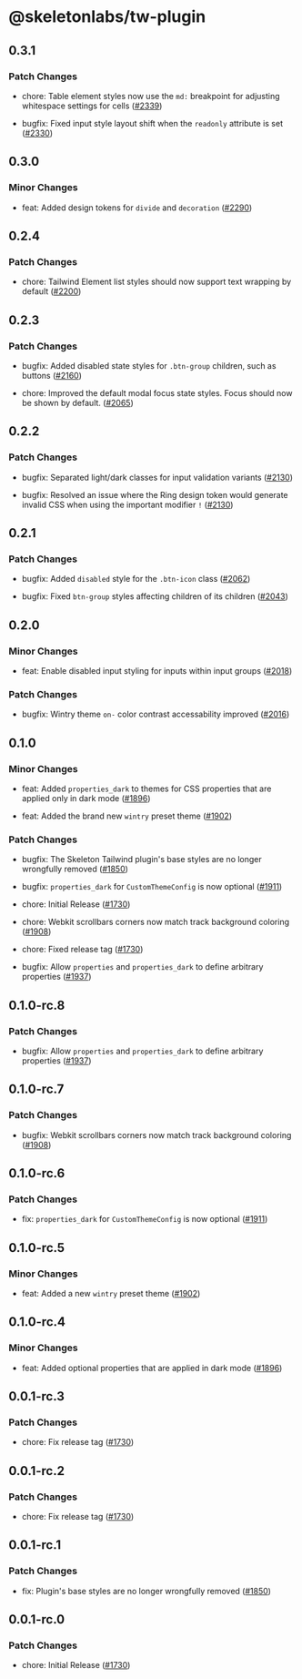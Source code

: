 # @skeletonlabs/tw-plugin

## 0.3.1

### Patch Changes

- chore: Table element styles now use the `md:` breakpoint for adjusting whitespace settings for cells ([#2339](https://github.com/skeletonlabs/skeleton/pull/2339))

- bugfix: Fixed input style layout shift when the `readonly` attribute is set ([#2330](https://github.com/skeletonlabs/skeleton/pull/2330))

## 0.3.0

### Minor Changes

- feat: Added design tokens for `divide` and `decoration` ([#2290](https://github.com/skeletonlabs/skeleton/pull/2290))

## 0.2.4

### Patch Changes

- chore: Tailwind Element list styles should now support text wrapping by default ([#2200](https://github.com/skeletonlabs/skeleton/pull/2200))

## 0.2.3

### Patch Changes

- bugfix: Added disabled state styles for `.btn-group` children, such as buttons ([#2160](https://github.com/skeletonlabs/skeleton/pull/2160))

- chore: Improved the default modal focus state styles. Focus should now be shown by default. ([#2065](https://github.com/skeletonlabs/skeleton/pull/2065))

## 0.2.2

### Patch Changes

- bugfix: Separated light/dark classes for input validation variants ([#2130](https://github.com/skeletonlabs/skeleton/pull/2130))

- bugfix: Resolved an issue where the Ring design token would generate invalid CSS when using the important modifier `!` ([#2130](https://github.com/skeletonlabs/skeleton/pull/2130))

## 0.2.1

### Patch Changes

- bugfix: Added `disabled` style for the `.btn-icon` class ([#2062](https://github.com/skeletonlabs/skeleton/pull/2062))

- bugfix: Fixed `btn-group` styles affecting children of its children ([#2043](https://github.com/skeletonlabs/skeleton/pull/2043))

## 0.2.0

### Minor Changes

- feat: Enable disabled input styling for inputs within input groups ([#2018](https://github.com/skeletonlabs/skeleton/pull/2018))

### Patch Changes

- bugfix: Wintry theme `on-` color contrast accessability improved ([#2016](https://github.com/skeletonlabs/skeleton/pull/2016))

## 0.1.0

### Minor Changes

- feat: Added `properties_dark` to themes for CSS properties that are applied only in dark mode ([#1896](https://github.com/skeletonlabs/skeleton/pull/1896))

- feat: Added the brand new `wintry` preset theme ([#1902](https://github.com/skeletonlabs/skeleton/pull/1902))

### Patch Changes

- bugfix: The Skeleton Tailwind plugin's base styles are no longer wrongfully removed ([#1850](https://github.com/skeletonlabs/skeleton/pull/1850))

- bugfix: `properties_dark` for `CustomThemeConfig` is now optional ([#1911](https://github.com/skeletonlabs/skeleton/pull/1911))

- chore: Initial Release ([#1730](https://github.com/skeletonlabs/skeleton/pull/1730))

- chore: Webkit scrollbars corners now match track background coloring ([#1908](https://github.com/skeletonlabs/skeleton/pull/1908))

- chore: Fixed release tag ([#1730](https://github.com/skeletonlabs/skeleton/pull/1730))

- bugfix: Allow `properties` and `properties_dark` to define arbitrary properties ([#1937](https://github.com/skeletonlabs/skeleton/pull/1937))

## 0.1.0-rc.8

### Patch Changes

- bugfix: Allow `properties` and `properties_dark` to define arbitrary properties ([#1937](https://github.com/skeletonlabs/skeleton/pull/1937))

## 0.1.0-rc.7

### Patch Changes

- bugfix: Webkit scrollbars corners now match track background coloring ([#1908](https://github.com/skeletonlabs/skeleton/pull/1908))

## 0.1.0-rc.6

### Patch Changes

- fix: `properties_dark` for `CustomThemeConfig` is now optional ([#1911](https://github.com/skeletonlabs/skeleton/pull/1911))

## 0.1.0-rc.5

### Minor Changes

- feat: Added a new `wintry` preset theme ([#1902](https://github.com/skeletonlabs/skeleton/pull/1902))

## 0.1.0-rc.4

### Minor Changes

- feat: Added optional properties that are applied in dark mode ([#1896](https://github.com/skeletonlabs/skeleton/pull/1896))

## 0.0.1-rc.3

### Patch Changes

- chore: Fix release tag ([#1730](https://github.com/skeletonlabs/skeleton/pull/1730))

## 0.0.1-rc.2

### Patch Changes

- chore: Fix release tag ([#1730](https://github.com/skeletonlabs/skeleton/pull/1730))

## 0.0.1-rc.1

### Patch Changes

- fix: Plugin's base styles are no longer wrongfully removed ([#1850](https://github.com/skeletonlabs/skeleton/pull/1850))

## 0.0.1-rc.0

### Patch Changes

- chore: Initial Release ([#1730](https://github.com/skeletonlabs/skeleton/pull/1730))

